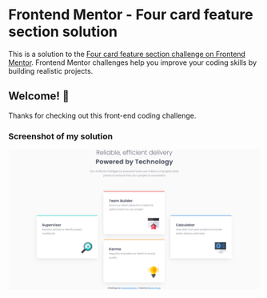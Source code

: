 # Frontend Mentor - Four card feature section solution

This is a solution to the [Four card feature section challenge on Frontend Mentor](https://www.frontendmentor.io/challenges/four-card-feature-section-weK1eFYK). Frontend Mentor challenges help you improve your coding skills by building realistic projects.

## Welcome! 👋

Thanks for checking out this front-end coding challenge.

### Screenshot of my solution

![](./bfmc-four-card-feature-section.png)
